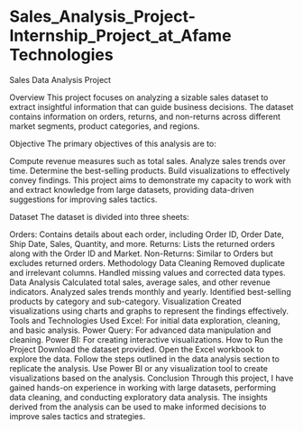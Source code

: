 # Sales_Analysis_Project-Internship_Project_at_Afame Technologies
Sales Data Analysis Project

Overview
This project focuses on analyzing a sizable sales dataset to extract insightful information that can guide business decisions. The dataset contains information on orders, returns, and non-returns across different market segments, product categories, and regions.

Objective
The primary objectives of this analysis are to:

Compute revenue measures such as total sales.
Analyze sales trends over time.
Determine the best-selling products.
Build visualizations to effectively convey findings.
This project aims to demonstrate my capacity to work with and extract knowledge from large datasets, providing data-driven suggestions for improving sales tactics.

Dataset
The dataset is divided into three sheets:

Orders: Contains details about each order, including Order ID, Order Date, Ship Date, Sales, Quantity, and more.
Returns: Lists the returned orders along with the Order ID and Market.
Non-Returns: Similar to Orders but excludes returned orders.
Methodology
Data Cleaning
Removed duplicate and irrelevant columns.
Handled missing values and corrected data types.
Data Analysis
Calculated total sales, average sales, and other revenue indicators.
Analyzed sales trends monthly and yearly.
Identified best-selling products by category and sub-category.
Visualization
Created visualizations using charts and graphs to represent the findings effectively.
Tools and Technologies Used
Excel: For initial data exploration, cleaning, and basic analysis.
Power Query: For advanced data manipulation and cleaning.
Power BI: For creating interactive visualizations.
How to Run the Project
Download the dataset provided.
Open the Excel workbook to explore the data.
Follow the steps outlined in the data analysis section to replicate the analysis.
Use Power BI or any visualization tool to create visualizations based on the analysis.
Conclusion
Through this project, I have gained hands-on experience in working with large datasets, performing data cleaning, and conducting exploratory data analysis. The insights derived from the analysis can be used to make informed decisions to improve sales tactics and strategies.
